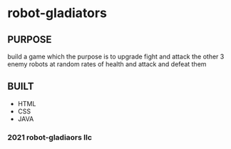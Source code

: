 # robot-gladiators

## PURPOSE
build a game which the purpose is to upgrade fight and attack the other 3 enemy robots at random rates of health and attack and defeat them

## BUILT
 * HTML
 * CSS
 * JAVA



### 2021 robot-gladiaors llc
